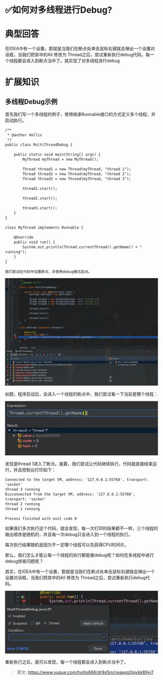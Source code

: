 # ✅如何对多线程进行Debug?



# 典型回答

在IDEA中有一个设置，那就是当我们在断点处单击鼠标右键就会弹出一个设置对话框，当我们把其中的All 修改为 Thread之后，尝试重新执行debug代码，每一个线程都会进入到断点当中了。就实现了对多线程进行debug

# 扩展知识

## 多线程Debug示例

首先我们写一个多线程的例子，使用继承Runnable接口的方式定义多个线程，并启动执行。

```
/**
 * @author Hollis
 */
public class MultiThreadDebug {

    public static void main(String[] args) {
        MyThread myThread = new MyThread();

        Thread thread1 = new Thread(myThread, "thread 1");
        Thread thread2 = new Thread(myThread, "thread 2");
        Thread thread3 = new Thread(myThread, "thread 3");

        thread1.start();

        thread2.start();

        thread3.start();
    }
}

class MyThread implements Runnable {

    @Override
    public void run() {
        System.out.println(Thread.currentThread().getName() + " running");
    }
}

我们尝试在代码中设置断点，并使用debug模式启动。
```

![16065562943648.jpg](./img/MqO9nZV7T9SuVtKa/1720930410849-23dfd165-e54b-4322-b86a-a594b53b2555-160941.jpeg)

如题，程序启动后，会进入一个线程的断点中，我们尝试看一下当前是哪个线程：

![16065563249582.jpg](./img/MqO9nZV7T9SuVtKa/1720930410848-804665a0-7470-4852-8a29-876174650284-971184.jpeg)

发现是thread 1进入了断点。接着，我们尝试让代码继续执行，代码就直接结束运行，并且控制台打印如下：

```
Connected to the target VM, address: '127.0.0.1:55768', transport: 'socket'
thread 3 running
Disconnected from the target VM, address: '127.0.0.1:55768', transport: 'socket'
thread 2 running
thread 1 running

Process finished with exit code 0
```

如果我们多次执行这个代码，就会发现，每一次打印的结果都不一样，三个线程的输出顺序是随机的，并且每一次debug只会进入到一个线程的执行。

每次执行结果随机是因为不一定哪个线程可以先获得CPU时间片。

那么，我们怎么才能让每一个线程的执行都能被debug呢？如何在多线程中进行debug排查问题呢？

其实，在IDEA中有一个设置，那就是当我们在断点处单击鼠标右键就会弹出一个设置对话框，当我们把其中的All 修改为 Thread之后，尝试重新执行debug代码。

![16065565440571.jpg](./img/MqO9nZV7T9SuVtKa/1720930737211-f7ea59e7-f402-4b2e-99fa-589eb8cdafc2-427418.jpeg)

重新执行之后，就可以发现，每一个线程都会进入到断点当中了。


> 原文: <https://www.yuque.com/hollis666/dr9x5m/ceawgz0qykk89yi7>